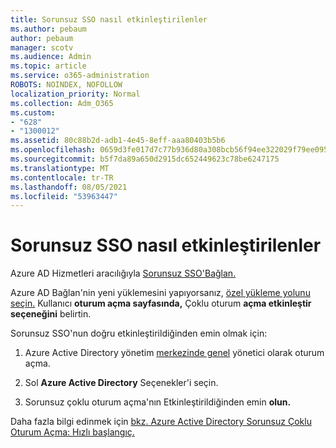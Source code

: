 ```yaml
---
title: Sorunsuz SSO nasıl etkinleştirilenler
ms.author: pebaum
author: pebaum
manager: scotv
ms.audience: Admin
ms.topic: article
ms.service: o365-administration
ROBOTS: NOINDEX, NOFOLLOW
localization_priority: Normal
ms.collection: Adm_O365
ms.custom:
- "628"
- "1300012"
ms.assetid: 80c88b2d-adb1-4e45-8eff-aaa80403b5b6
ms.openlocfilehash: 0659d3fe017d7c77b936d80a308bcb56f94ee322029f79ee095ebeec0b8ea7c1
ms.sourcegitcommit: b5f7da89a650d2915dc652449623c78be6247175
ms.translationtype: MT
ms.contentlocale: tr-TR
ms.lasthandoff: 08/05/2021
ms.locfileid: "53963447"
---
```

# <a name="how-to-enable-seamless-sso"></a>Sorunsuz SSO nasıl etkinleştirilenler

Azure AD Hizmetleri aracılığıyla [Sorunsuz SSO'Bağlan.](https://docs.microsoft.com/azure/active-directory/connect/active-directory-aadconnect)
  
Azure AD Bağlan'nin yeni yüklemesini yapıyorsanız, [özel yükleme yolunu seçin.](https://docs.microsoft.com/azure/active-directory/connect/active-directory-aadconnect-get-started-custom) Kullanıcı **oturum açma sayfasında,** Çoklu oturum **açma etkinleştir seçeneğini** belirtin.
  
Sorunsuz SSO'nun doğru etkinleştirildiğinden emin olmak için:
  
1. Azure Active Directory yönetim [merkezinde genel](https://aad.portal.azure.com) yönetici olarak oturum açma.

2. Sol **Azure Active Directory** Seçenekler'i seçin.

3. Sorunsuz çoklu oturum açma'nın Etkinleştirildiğinden emin **olun.**

Daha fazla bilgi edinmek için [bkz. Azure Active Directory Sorunsuz Çoklu Oturum Açma: Hızlı başlangıç.](https://docs.microsoft.com/azure/active-directory/connect/active-directory-aadconnect-sso-quick-start)
  